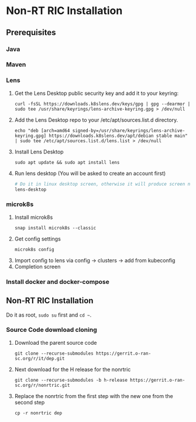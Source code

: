 # Non-RT RIC Installation

## Prerequisites

### Java
### Maven
### Lens
1. Get the Lens Desktop public security key and add it to your keyring:
    ```
    curl -fsSL https://downloads.k8slens.dev/keys/gpg | gpg --dearmor | sudo tee /usr/share/keyrings/lens-archive-keyring.gpg > /dev/null
    ```
2. Add the Lens Desktop repo to your /etc/apt/sources.list.d directory.
    ```
    echo "deb [arch=amd64 signed-by=/usr/share/keyrings/lens-archive-keyring.gpg] https://downloads.k8slens.dev/apt/debian stable main" | sudo tee /etc/apt/sources.list.d/lens.list > /dev/null
    ```
3. Install Lens Desktop
    ```
    sudo apt update && sudo apt install lens
    ```
4. Run lens desktop  (You will be asked to create an account first)
    ```sh
    # Do it in linux desktop screen, otherwise it will produce screen not found error
    lens-desktop
    ```

### microk8s
1. Install microk8s
    ```
    snap install microk8s --classic
    ```
2. Get config settings
    ```
    microk8s config
    ```
3. Import config to lens
    via config -> clusters -> add from kubeconfig
4. Completion screen

### Install docker and docker-compose

## Non-RT RIC Installation
Do it as root, `sudo su` first and `cd ~`.
### Source Code download cloning
1. Download the parent source code
    ```
    git clone --recurse-submodules https://gerrit.o-ran-sc.org/r/it/dep.git
    ```
2. Next download for the H release for the nonrtric
    ```
    git clone --recurse-submodules -b h-release https://gerrit.o-ran-sc.org/r/nonrtric.git
    ```
3. Replace the nonrtric from the first step with the new one from the second step
   ```
   cp -r nonrtric dep
   ```










